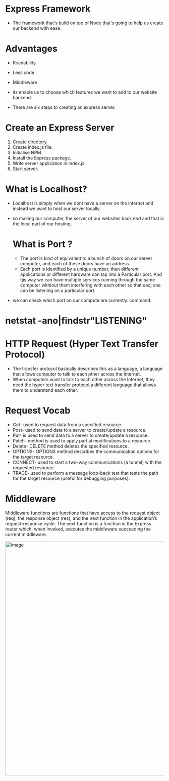 # Express Framework
* The framework that's build on top of Node that's going to help us create our backend with ease.
# Advantages 
* Readability
* Less code
* Middleware

* its enable us to choose which features we want to add to our website backend.
* There are six steps to creating an express server.
# Create an Express Server
1. Create directory.
2. Create index.js file.
3. Initialise NPM.
4. Install the Express package.
5. Write server application in index.js.
6. Start server.

# What is Localhost?
* Localhost is simply when we dont have a server on the internet and instead we want to host our server locally.
* so making our computer, the server of our websites back end and that is the local part of our hosting.

  # What is Port ?
  * The port is kind of equivalent to a bunch of doors on  our server computer, and each of these doors have an address.
  *  Each port is identified by a unique number, then different applications or different hardware can tap into a Particular port.
    And tjis way we can have multiple services running through the same computer withiout them interfering with each other so that eacj one can be listening on a particular port.
* we can check which port on our compute are currently.
command:
# netstat -ano|findstr"LISTENING"

# HTTP Request (Hyper Text Transfer Protocol)
* The transfer protocol basically describes this as a language, a language that allows computer to talk to each pther across the Internet.
* When computers want to talk to each other across the Internet, they need the hyper text transfer protocol,a different language that allows them to understsnd each other.

# Request Vocab
* Get- used to request data from a specified resource.
* Post- used to send data to a server to create/update a resource.
* Put-  is used to send data to a server to create/update a resource.
* Patch-  method is used to apply partial modifications to a resource.
* Delete- DELETE method deletes the specified resource.
* OPTIONS- OPTIONS method describes the communication options for the target resource.
* CONNECT- used to start a two-way communications (a tunnel) with the requested resource.
* TRACE- used to perform a message loop-back test that tests the path for the target resource (useful for debugging purposes).

# Middleware
Middleware functions are functions that have access to the request object (req), the response object (res), and the next function in the application’s request-response cycle. The next function is a function in the Express router which, when invoked, executes the middleware succeeding the current middleware.

<img width="740" alt="image" src="https://github.com/sudikshakawale/Full-Stack-Web-Development/assets/139041369/0c43c641-6393-4780-8f16-ae4bafacf34e">


